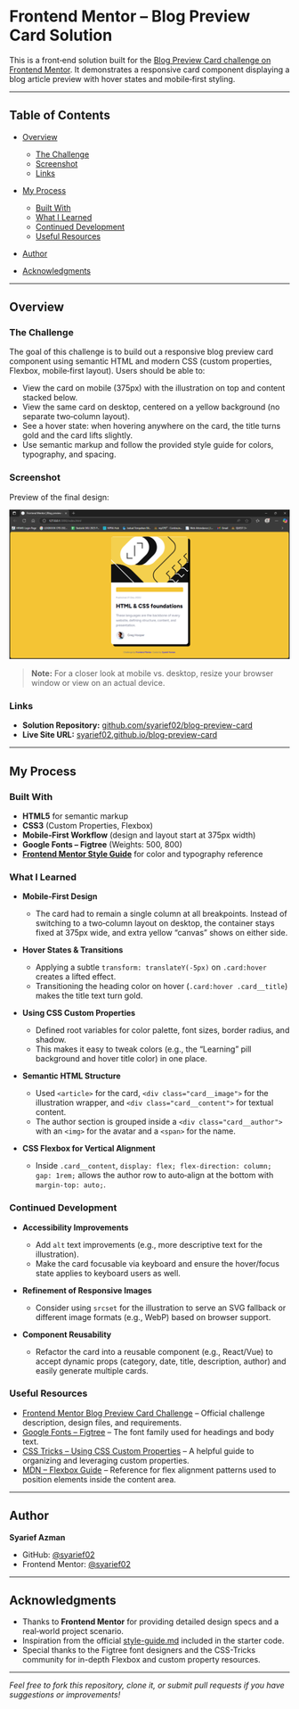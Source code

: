 # Frontend Mentor – Blog Preview Card Solution

This is a front‐end solution built for the [Blog Preview Card challenge on Frontend Mentor](https://www.frontendmentor.io/challenges/blog-preview-card-ckPaj01IcS). It demonstrates a responsive card component displaying a blog article preview with hover states and mobile‐first styling.

---

## Table of Contents

- [Overview](#overview)

  - [The Challenge](#the-challenge)
  - [Screenshot](#screenshot)
  - [Links](#links)

- [My Process](#my-process)

  - [Built With](#built-with)
  - [What I Learned](#what-i-learned)
  - [Continued Development](#continued-development)
  - [Useful Resources](#useful-resources)

- [Author](#author)
- [Acknowledgments](#acknowledgments)

---

## Overview

### The Challenge

The goal of this challenge is to build out a responsive blog preview card component using semantic HTML and modern CSS (custom properties, Flexbox, mobile‐first layout). Users should be able to:

- View the card on mobile (375px) with the illustration on top and content stacked below.
- View the same card on desktop, centered on a yellow background (no separate two‐column layout).
- See a hover state: when hovering anywhere on the card, the title turns gold and the card lifts slightly.
- Use semantic markup and follow the provided style guide for colors, typography, and spacing.

### Screenshot

Preview of the final design:

<p align="center">
  <img src="./Capture.PNG" alt="Blog preview card screenshot" width="600">
</p>

> **Note:** For a closer look at mobile vs. desktop, resize your browser window or view on an actual device.

### Links

- **Solution Repository:** [github.com/syarief02/blog-preview-card](https://github.com/syarief02/blog-preview-card)
- **Live Site URL:**
 [syarief02.github.io/blog-preview-card](https://syarief02.github.io/blog-preview-card)

---

## My Process

### Built With

- **HTML5** for semantic markup
- **CSS3** (Custom Properties, Flexbox)
- **Mobile‐First Workflow** (design and layout start at 375px width)
- **Google Fonts – Figtree** (Weights: 500, 800)
- **[Frontend Mentor Style Guide](./style-guide.md)** for color and typography reference

### What I Learned

- **Mobile‐First Design**

  - The card had to remain a single column at all breakpoints. Instead of switching to a two‐column layout on desktop, the container stays fixed at 375px wide, and extra yellow “canvas” shows on either side.

- **Hover States & Transitions**

  - Applying a subtle `transform: translateY(-5px)` on `.card:hover` creates a lifted effect.
  - Transitioning the heading color on hover (`.card:hover .card__title`) makes the title text turn gold.

- **Using CSS Custom Properties**

  - Defined root variables for color palette, font sizes, border radius, and shadow.
  - This makes it easy to tweak colors (e.g., the “Learning” pill background and hover title color) in one place.

- **Semantic HTML Structure**

  - Used `<article>` for the card, `<div class="card__image">` for the illustration wrapper, and `<div class="card__content">` for textual content.
  - The author section is grouped inside a `<div class="card__author">` with an `<img>` for the avatar and a `<span>` for the name.

- **CSS Flexbox for Vertical Alignment**

  - Inside `.card__content`, `display: flex; flex-direction: column; gap: 1rem;` allows the author row to auto‐align at the bottom with `margin-top: auto;`.

### Continued Development

- **Accessibility Improvements**

  - Add `alt` text improvements (e.g., more descriptive text for the illustration).
  - Make the card focusable via keyboard and ensure the hover/focus state applies to keyboard users as well.

- **Refinement of Responsive Images**

  - Consider using `srcset` for the illustration to serve an SVG fallback or different image formats (e.g., WebP) based on browser support.

- **Component Reusability**

  - Refactor the card into a reusable component (e.g., React/Vue) to accept dynamic props (category, date, title, description, author) and easily generate multiple cards.

### Useful Resources

- [Frontend Mentor Blog Preview Card Challenge](https://www.frontendmentor.io/challenges/blog-preview-card-ckPaj01IcS) – Official challenge description, design files, and requirements.
- [Google Fonts – Figtree](https://fonts.google.com/specimen/Figtree) – The font family used for headings and body text.
- [CSS Tricks – Using CSS Custom Properties](https://css-tricks.com/using-css-variables/) – A helpful guide to organizing and leveraging custom properties.
- [MDN – Flexbox Guide](https://developer.mozilla.org/en-US/docs/Web/CSS/CSS_Flexible_Box_Layout) – Reference for flex alignment patterns used to position elements inside the content area.

---

## Author

**Syarief Azman**

- GitHub: [@syarief02](https://github.com/syarief02)
- Frontend Mentor: [@syarief02](https://www.frontendmentor.io/profile/syarief02)

---

## Acknowledgments

- Thanks to **Frontend Mentor** for providing detailed design specs and a real‐world project scenario.
- Inspiration from the official [style-guide.md](./style-guide.md) included in the starter code.
- Special thanks to the Figtree font designers and the CSS-Tricks community for in-depth Flexbox and custom property resources.

---

_Feel free to fork this repository, clone it, or submit pull requests if you have suggestions or improvements!_
